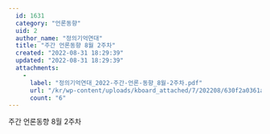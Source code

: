```yaml
---
  id: 1631
  category: "언론동향"
  uid: 2
  author_name: "정의기억연대"
  title: "주간 언론동향 8월 2주차"
  created: "2022-08-31 18:29:39"
  updated: "2022-08-31 18:29:39"
  attachments: 
    - 
      label: "정의기억연대_2022-주간-언론-동향_8월-2주차.pdf"
      url: "/kr/wp-content/uploads/kboard_attached/7/202208/630f2a0361a9f6973674.pdf"
      count: "6"
---
```

주간 언론동향 8월 2주차
